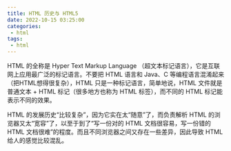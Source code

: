 ```yaml
---
title: HTML 历史与 HTML5
date: 2022-10-15 03:25:00
categories:
 - html
tags:
 - html
---
```


HTML 的全称是 Hyper Text Markup Language （超文本标记语言），它是互联网上应用最广泛的标记语言。不要把 HTML 语言和 Java、C 等编程语言混淆起来（把HTML想得很复杂），HTML 只是一种标记语言，简单地说，HTML 文件就是普通文本 + HTML 标记（很多地方也称为 HTML 标签），而不同的 HTML 标记能表示不同的效果。

HTML 的发展历史“比较复杂”，因为它实在太“随意”了，而负责解析 HTML 的浏览器又太“宽容”了，以至于到了“写一份对的 HTML 文档很容易，写一份错的 HTML 文档很难”的程度。而且不同浏览器之间又存在一些差异，因此导致 HTML 给人的感觉比较混乱。